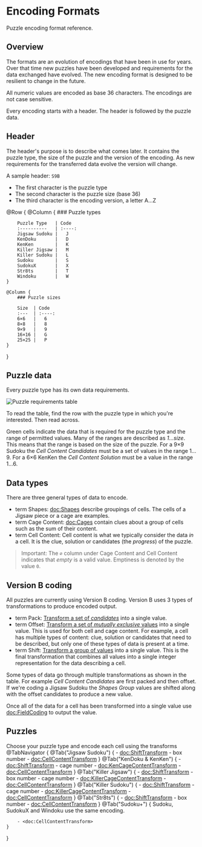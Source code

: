 # Encoding Formats

Puzzle encoding format reference.

## Overview

The formats are an evolution of encodings that have been in use for years. Over that time new puzzles have been developed and requirements
for the data exchanged have evolved. The new encoding format is designed to be resilient to change in the future.

All numeric values are encoded as base 36 characters. The encodings are not case sensitive.

Every encoding starts with a header. The header is followed by the puzzle data.

## Header

The header's purpose is to describe what comes later. It contains the puzzle type, the size of the puzzle and the version of the encoding.
As new requirements for the transferred data evolve the version will change.

A sample header: `S9B`
- The first character is the puzzle type
- The second character is the puzzle size (base 36)
- The third character is the encoding version, a letter A...Z

@Row {
    @Column {
        ### Puzzle types

        Puzzle Type   | Code
        :----------   | :----:
        Jigsaw Sudoku |   J
        KenDoku       |   D
        KenKen        |   K
        Killer Jigsaw |   M
        Killer Sudoku |   L
        Sudoku        |   S
        SudokuX       |   X
        Str8ts        |   T
        Windoku       |   W       
    }
    
    @Column {
        ### Puzzle sizes

        Size  | Code
        :---  | :----:
        6×6   |   6
        8×8   |   8
        9×9   |   9
        16×16 |   G
        25×25 |   P 
    }
}

## Puzzle data

Every puzzle type has its own data requirements.

![Puzzle requirements table](PuzzleRequirements)

To read the table, find the row with the puzzle type in which you're interested. Then read across.

Green cells indicate the data that is required for the puzzle type and the range of permitted values. Many of the ranges are described as *1…size*. This means that the range is based on the size of the puzzle. For a 9×9 Sudoku the *Cell Content Candidates* must be a set of values in the range 1…9. For a 6×6 KenKen the *Cell Content Solution* must be a value in the range 1…6.

## Data types

There are three general types of data to encode.

- term Shapes: <doc:Shapes> describe groupings of cells. The cells of a Jigsaw piece or a cage are examples.
- term Cage Content: <doc:Cages> contain clues about a group of cells such as the sum of their content.
- term Cell Content: Cell content is what we typically consider the data *in* a cell. It is the clue, solution or candidates (the *progress*) of the puzzle.

> Important: The `∅` column under Cage Content and Cell Content indicates that *empty* is a valid value. Emptiness is denoted by the value `0`.

## Version B coding

All puzzles are currently using Version B coding. Version B uses 3 types of transformations to produce encoded output.

- term Pack: [Transform a set of *candidates*](<doc:PackCandidates>) into a single value.
- term Offset: [Transform a set of *mutually exclusive* values](doc:OffsetTransform) into a single value. This is used for both cell and cage content. For example, a cell has multiple types of content: clue, solution or candidates that need to be described, but only one of these types of data is present at a time.
- term Shift: [Transform a group of values](<doc:ShiftTransform>) into a single value. This is the final transformation that combines all values into a single integer representation for the data describing a cell.

Some types of data go through multiple transformations as shown in the table. For example *Cell Content Candidates* are first packed and then offset. If we're coding a Jigsaw Sudoku the *Shapes Group* values are shifted along with the offset candidates to produce a new value.

Once all of the data for a cell has been transformed into a single value use <doc:FieldCoding> to output the value.

## Puzzles

Choose your puzzle type and encode each cell using the transforms
@TabNavigator {
    @Tab("Jigsaw Sudoku") {
        - <doc:ShiftTransform>
            - box number
            - <doc:CellContentTransform>
    }
    @Tab("KenDoku & KenKen") {
        - <doc:ShiftTransform>
            - cage number
            - <doc:KenCageContentTransform>
            - <doc:CellContentTransform>
    }
    @Tab("Killer Jigsaw") {
        - <doc:ShiftTransform>
            - box number
            - cage number
            - <doc:KillerCageContentTransform>
            - <doc:CellContentTransform>
    }
    @Tab("Killer Sudoku") {
        - <doc:ShiftTransform>
            - cage number
            - <doc:KillerCageContentTransform>
            - <doc:CellContentTransform>
    }
    @Tab("Str8ts") {
        - <doc:ShiftTransform>
            - box number
            - <doc:CellContentTransform>
    }
    @Tab("Sudoku+") {
        Sudoku, SudokuX and Windoku use the same encoding.
        
        - <doc:CellContentTransform>
    }
}

